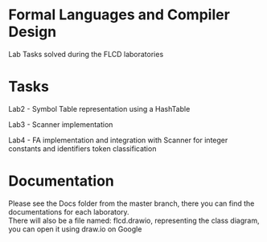 # Formal Languages and Compiler Design

Lab Tasks solved during the FLCD laboratories

# Tasks

Lab2 - Symbol Table representation using a HashTable

Lab3 - Scanner implementation

Lab4 - FA implementation and integration with Scanner for integer constants and identifiers token classification

# Documentation 

Please see the Docs folder from the master branch, there you can find the documentations for each laboratory.  
There will also be a file named: flcd.drawio, representing the class diagram, you can open it using draw.io on Google
